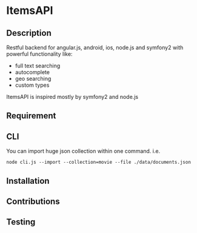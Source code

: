 # ItemsAPI 
## Description
Restful backend for angular.js, android, ios, node.js and symfony2 with powerful functionality like:
- full text searching
- autocomplete
- geo searching
- custom types

ItemsAPI is inspired mostly by symfony2 and node.js

## Requirement
## CLI
You can import huge json collection within one command. i.e.

`node cli.js --import --collection=movie --file ./data/documents.json`
## Installation
## Contributions
## Testing
